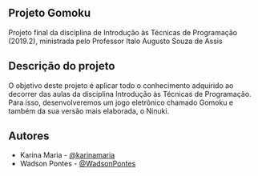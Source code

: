 ## Projeto Gomoku

Projeto final da disciplina de Introdução às Técnicas de Programação (2019.2), ministrada pelo Professor Italo Augusto Souza de Assis

## Descrição do projeto

O objetivo deste projeto é aplicar todo o conhecimento adquirido ao decorrer das aulas da disciplina Introdução às Técnicas de Programação. Para isso, desenvolveremos um jogo eletrônico chamado Gomoku e também da sua versão mais elaborada, o Ninuki.

## Autores

- Karina Maria - <a href="https://github.com/karinamaria">@karinamaria</a>
- Wadson Pontes - <a href="https://github.com/WadsonPontes">@WadsonPontes</a>
